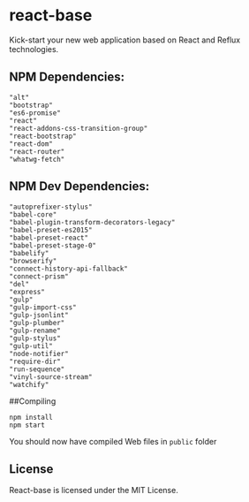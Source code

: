 # react-base
Kick-start your new web application based on React and Reflux technologies.

## NPM Dependencies:
    "alt"
    "bootstrap"
    "es6-promise"
    "react"
    "react-addons-css-transition-group"
    "react-bootstrap"
    "react-dom"
    "react-router"
    "whatwg-fetch"

## NPM Dev Dependencies:
    "autoprefixer-stylus"
    "babel-core"
    "babel-plugin-transform-decorators-legacy"
    "babel-preset-es2015"
    "babel-preset-react"
    "babel-preset-stage-0"
    "babelify"
    "browserify"
    "connect-history-api-fallback"
    "connect-prism"
    "del"
    "express"
    "gulp"
    "gulp-import-css"
    "gulp-jsonlint"
    "gulp-plumber"
    "gulp-rename"
    "gulp-stylus"
    "gulp-util"
    "node-notifier"
    "require-dir"
    "run-sequence"
    "vinyl-source-stream"
    "watchify"

##Compiling

```shell
npm install
npm start
```

You should now have compiled Web files in `public` folder

License
-------

React-base is licensed under the MIT License.
